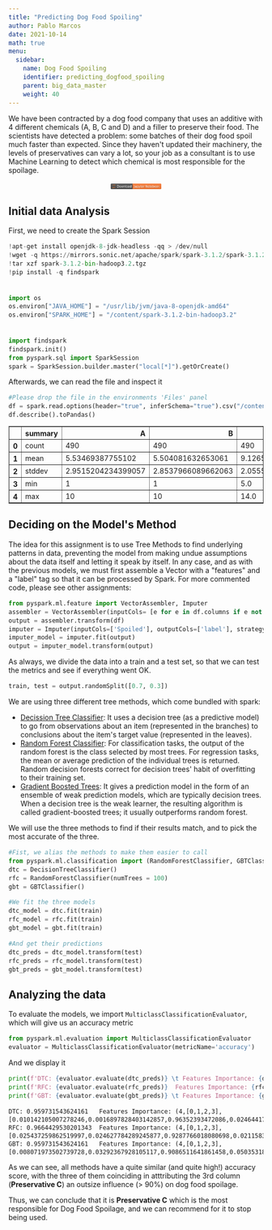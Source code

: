 ```yaml
---
title: "Predicting Dog Food Spoiling"
author: Pablo Marcos
date: 2021-10-14
math: true
menu:
  sidebar:
    name: Dog Food Spoiling
    identifier: predicting_dogfood_spoiling
    parent: big_data_master
    weight: 40
---
```


We have been contracted by a dog food company that uses an additive with 4 different chemicals (A, B, C and D) and a filler to preserve their food. The scientists have detected a problem: some batches of their dog food spoil much faster than expected. Since they haven't updated their machinery, the levels of preservatives can vary a lot, so your job as a consultant is to use Machine Learning to detect which chemical is most responsible for the spoilage.

<div style="text-align: center">
    <a href="./Predicting_Dog_Food_Spoiling.ipynb" target="_parent"><img src="/posts/Imagenes/jupyter-badge.svg" align="center" width="20%"/></a>
</div>

## Initial data Analysis

First, we need to create the Spark Session


```python
!apt-get install openjdk-8-jdk-headless -qq > /dev/null
!wget -q https://mirrors.sonic.net/apache/spark/spark-3.1.2/spark-3.1.2-bin-hadoop3.2.tgz
!tar xzf spark-3.1.2-bin-hadoop3.2.tgz
!pip install -q findspark


import os
os.environ["JAVA_HOME"] = "/usr/lib/jvm/java-8-openjdk-amd64"
os.environ["SPARK_HOME"] = "/content/spark-3.1.2-bin-hadoop3.2"


import findspark
findspark.init()
from pyspark.sql import SparkSession
spark = SparkSession.builder.master("local[*]").getOrCreate()
```

Afterwards, we can read the file and inspect it


```python
#Please drop the file in the environments 'Files' panel
df = spark.read.options(header="true", inferSchema="true").csv("/content/dog_food.csv")
df.describe().toPandas()
```




<div>
<style scoped>
    .dataframe tbody tr th:only-of-type {
        vertical-align: middle;
    }

    .dataframe tbody tr th {
        vertical-align: top;
    }

    .dataframe thead th {
        text-align: right;
    }
</style>
<table border="1" class="dataframe">
  <thead>
    <tr style="text-align: right;">
      <th></th>
      <th>summary</th>
      <th>A</th>
      <th>B</th>
      <th>C</th>
      <th>D</th>
      <th>Spoiled</th>
    </tr>
  </thead>
  <tbody>
    <tr>
      <th>0</th>
      <td>count</td>
      <td>490</td>
      <td>490</td>
      <td>490</td>
      <td>490</td>
      <td>490</td>
    </tr>
    <tr>
      <th>1</th>
      <td>mean</td>
      <td>5.53469387755102</td>
      <td>5.504081632653061</td>
      <td>9.126530612244897</td>
      <td>5.579591836734694</td>
      <td>0.2857142857142857</td>
    </tr>
    <tr>
      <th>2</th>
      <td>stddev</td>
      <td>2.9515204234399057</td>
      <td>2.8537966089662063</td>
      <td>2.0555451971054275</td>
      <td>2.8548369309982857</td>
      <td>0.45221563164613465</td>
    </tr>
    <tr>
      <th>3</th>
      <td>min</td>
      <td>1</td>
      <td>1</td>
      <td>5.0</td>
      <td>1</td>
      <td>0.0</td>
    </tr>
    <tr>
      <th>4</th>
      <td>max</td>
      <td>10</td>
      <td>10</td>
      <td>14.0</td>
      <td>10</td>
      <td>1.0</td>
    </tr>
  </tbody>
</table>
</div>

## Deciding on the Model's Method

The idea for this assignment is to use Tree Methods to find underlying patterns in data, preventing the model from making undue assumptions about the data itself and letting it speak by itself. In any case, and as with the previous models, we must first assemble a Vector with a "features" and a "label" tag so that it can be processed by Spark. For more commented code, please see other assignments:


```python
from pyspark.ml.feature import VectorAssembler, Imputer
assembler = VectorAssembler(inputCols= [e for e in df.columns if e not in ('Spoiled')]  , outputCol='features', handleInvalid='skip')
output = assembler.transform(df)
imputer = Imputer(inputCols=['Spoiled'], outputCols=['label'], strategy='mean')
imputer_model = imputer.fit(output)
output = imputer_model.transform(output)
```

As always, we divide the data into a train and a test set, so that we can test the metrics and see if everything went OK. 


```python
train, test = output.randomSplit([0.7, 0.3])
```

We are using three different tree methods, which come bundled with spark:

* [Decission Tree Classifier](https://spark.apache.org/docs/3.1.1/api/python/reference/api/pyspark.ml.classification.DecisionTreeClassifier.html): It uses a decision tree (as a predictive model) to go from observations about an item (represented in the branches) to conclusions about the item's target value (represented in the leaves).
* [Random Forest Classifier](https://spark.apache.org/docs/3.1.1/api/python/reference/api/pyspark.ml.classification.RandomForestClassifier.html):  For classification tasks, the output of the random forest is the class selected by most trees. For regression tasks, the mean or average prediction of the individual trees is returned. Random decision forests correct for decision trees' habit of overfitting to their training set.
* [Gradient Boosted Trees](https://spark.apache.org/docs/3.1.1/api/python/reference/api/pyspark.ml.classification.GBTClassifier.html): It gives a prediction model in the form of an ensemble of weak prediction models, which are typically decision trees. When a decision tree is the weak learner, the resulting algorithm is called gradient-boosted trees; it usually outperforms random forest.

We will use the three methods to find if their results match, and to pick the most accurate of the three.


```python
#Fist, we alias the methods to make them easier to call
from pyspark.ml.classification import (RandomForestClassifier, GBTClassifier, DecisionTreeClassifier)
dtc = DecisionTreeClassifier()
rfc = RandomForestClassifier(numTrees = 100)
gbt = GBTClassifier()
```


```python
#We fit the three models
dtc_model = dtc.fit(train)
rfc_model = rfc.fit(train)
gbt_model = gbt.fit(train)
```


```python
#And get their predictions
dtc_preds = dtc_model.transform(test)
rfc_preds = rfc_model.transform(test)
gbt_preds = gbt_model.transform(test)
```
## Analyzing the data

To evaluate the models, we import ``` MulticlassClassificationEvaluator ```, which will give us an accuracy metric

```python
from pyspark.ml.evaluation import MulticlassClassificationEvaluator
evaluator = MulticlassClassificationEvaluator(metricName='accuracy')
```

And we display it


```python
print(f'DTC: {evaluator.evaluate(dtc_preds)} \t Features Importance: {dtc_model.featureImportances}') 
print(f'RFC: {evaluator.evaluate(rfc_preds)}  Features Importance: {rfc_model.featureImportances}')
print(f'GBT: {evaluator.evaluate(gbt_preds)} \t Features Importance: {gbt_model.featureImportances}')
```

    DTC: 0.959731543624161 	 Features Importance: (4,[0,1,2,3],[0.010142105007278246,0.0016897828403142857,0.96352393472086,0.024644177431547582])
    RFC: 0.9664429530201343  Features Importance: (4,[0,1,2,3],[0.025437259862519997,0.024627784289245877,0.9287766018080698,0.021158354040164428])
    GBT: 0.959731543624161 	 Features Importance: (4,[0,1,2,3],[0.008071973502739728,0.03292367928105117,0.9086511641861458,0.05035318303006327])


As we can see, all methods have a quite similar (and quite high!) accuracy score, with the three of them coinciding in atttributing the 3rd column (**Preservative C**) an outsize influence (> 90%) on dog food spoilage. 

Thus, we can conclude that it is **Preservative C** which is the most responsible for Dog Food Spoilage, and we can recommend for it to stop being used.
